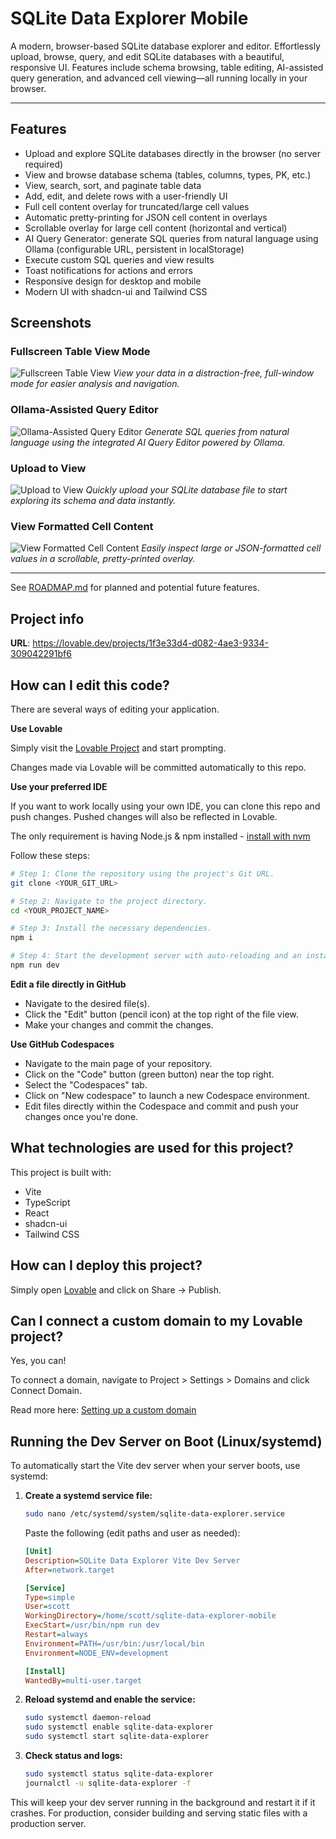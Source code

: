 # SQLite Data Explorer Mobile

A modern, browser-based SQLite database explorer and editor. Effortlessly upload, browse, query, and edit SQLite databases with a beautiful, responsive UI. Features include schema browsing, table editing, AI-assisted query generation, and advanced cell viewing—all running locally in your browser.

---
## Features

- Upload and explore SQLite databases directly in the browser (no server required)
- View and browse database schema (tables, columns, types, PK, etc.)
- View, search, sort, and paginate table data
- Add, edit, and delete rows with a user-friendly UI
- Full cell content overlay for truncated/large cell values
- Automatic pretty-printing for JSON cell content in overlays
- Scrollable overlay for large cell content (horizontal and vertical)
- AI Query Generator: generate SQL queries from natural language using Ollama (configurable URL, persistent in localStorage)
- Execute custom SQL queries and view results
- Toast notifications for actions and errors
- Responsive design for desktop and mobile
- Modern UI with shadcn-ui and Tailwind CSS

## Screenshots

### Fullscreen Table View Mode
![Fullscreen Table View](./public/screenshots/fullscreen_view_mode.png)
*View your data in a distraction-free, full-window mode for easier analysis and navigation.*

### Ollama-Assisted Query Editor
![Ollama-Assisted Query Editor](./public/screenshots/ollama_assisted_query_editor.png)
*Generate SQL queries from natural language using the integrated AI Query Editor powered by Ollama.*

### Upload to View
![Upload to View](./public/screenshots/upload_to_view.png)
*Quickly upload your SQLite database file to start exploring its schema and data instantly.*

### View Formatted Cell Content
![View Formatted Cell Content](./public/screenshots/view_formatted_cella.png)
*Easily inspect large or JSON-formatted cell values in a scrollable, pretty-printed overlay.*

---

See [ROADMAP.md](./ROADMAP.md) for planned and potential future features.

## Project info

**URL**: https://lovable.dev/projects/1f3e33d4-d082-4ae3-9334-309042291bf6

## How can I edit this code?

There are several ways of editing your application.

**Use Lovable**

Simply visit the [Lovable Project](https://lovable.dev/projects/1f3e33d4-d082-4ae3-9334-309042291bf6) and start prompting.

Changes made via Lovable will be committed automatically to this repo.

**Use your preferred IDE**

If you want to work locally using your own IDE, you can clone this repo and push changes. Pushed changes will also be reflected in Lovable.

The only requirement is having Node.js & npm installed - [install with nvm](https://github.com/nvm-sh/nvm#installing-and-updating)

Follow these steps:

```sh
# Step 1: Clone the repository using the project's Git URL.
git clone <YOUR_GIT_URL>

# Step 2: Navigate to the project directory.
cd <YOUR_PROJECT_NAME>

# Step 3: Install the necessary dependencies.
npm i

# Step 4: Start the development server with auto-reloading and an instant preview.
npm run dev
```

**Edit a file directly in GitHub**

- Navigate to the desired file(s).
- Click the "Edit" button (pencil icon) at the top right of the file view.
- Make your changes and commit the changes.

**Use GitHub Codespaces**

- Navigate to the main page of your repository.
- Click on the "Code" button (green button) near the top right.
- Select the "Codespaces" tab.
- Click on "New codespace" to launch a new Codespace environment.
- Edit files directly within the Codespace and commit and push your changes once you're done.

## What technologies are used for this project?

This project is built with:

- Vite
- TypeScript
- React
- shadcn-ui
- Tailwind CSS

## How can I deploy this project?

Simply open [Lovable](https://lovable.dev/projects/1f3e33d4-d082-4ae3-9334-309042291bf6) and click on Share -> Publish.

## Can I connect a custom domain to my Lovable project?

Yes, you can!

To connect a domain, navigate to Project > Settings > Domains and click Connect Domain.

Read more here: [Setting up a custom domain](https://docs.lovable.dev/tips-tricks/custom-domain#step-by-step-guide)

## Running the Dev Server on Boot (Linux/systemd)

To automatically start the Vite dev server when your server boots, use systemd:

1. **Create a systemd service file:**
   ```sh
   sudo nano /etc/systemd/system/sqlite-data-explorer.service
   ```
   Paste the following (edit paths and user as needed):
   ```ini
   [Unit]
   Description=SQLite Data Explorer Vite Dev Server
   After=network.target

   [Service]
   Type=simple
   User=scott
   WorkingDirectory=/home/scott/sqlite-data-explorer-mobile
   ExecStart=/usr/bin/npm run dev
   Restart=always
   Environment=PATH=/usr/bin:/usr/local/bin
   Environment=NODE_ENV=development

   [Install]
   WantedBy=multi-user.target
   ```

2. **Reload systemd and enable the service:**
   ```sh
   sudo systemctl daemon-reload
   sudo systemctl enable sqlite-data-explorer
   sudo systemctl start sqlite-data-explorer
   ```

3. **Check status and logs:**
   ```sh
   sudo systemctl status sqlite-data-explorer
   journalctl -u sqlite-data-explorer -f
   ```

This will keep your dev server running in the background and restart it if it crashes. For production, consider building and serving static files with a production server.

